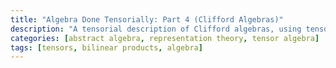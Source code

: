 ```yaml
---
title: "Algebra Done Tensorially: Part 4 (Clifford Algebras)"
description: "A tensorial description of Clifford algebras, using tensor analysis"
categories: [abstract algebra, representation theory, tensor algebra]
tags: [tensors, bilinear products, algebra]
---
```

